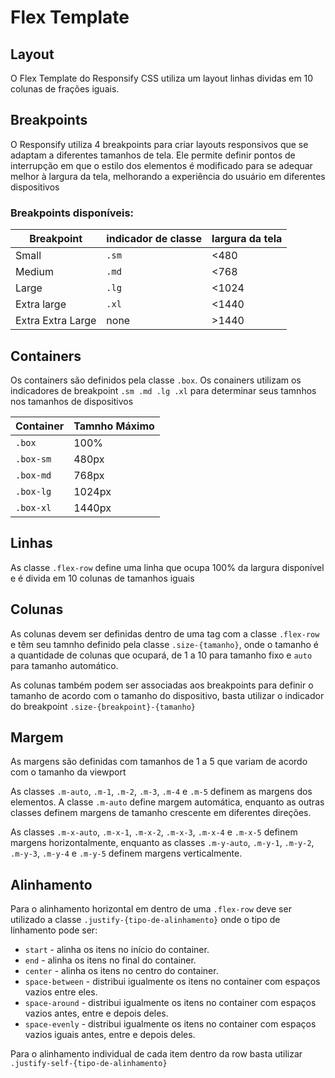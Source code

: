 # Flex Template

## Layout

O Flex Template do Responsify CSS utiliza um layout linhas dividas em 10 colunas de frações iguais.

## Breakpoints 

O Responsify utiliza 4 breakpoints para criar layouts responsivos que se adaptam a diferentes tamanhos de tela. Ele permite definir pontos de interrupção em que o estilo dos elementos é modificado para se adequar melhor à largura da tela, melhorando a experiência do usuário em diferentes dispositivos


### Breakpoints disponíveis:

 | Breakpoint        | indicador de classe | largura da tela |
 | ----------------- | ------------------- | --------------- |
 | Small             | `.sm`               | <480            |
 | Medium            | `.md`               | <768            |
 | Large             | `.lg`               | <1024           |
 | Extra large       | `.xl`               | <1440           |
 | Extra Extra Large | none                | >1440           |


## Containers

Os containers são definidos pela  classe `.box`. Os conainers utilizam os indicadores de breakpoint `.sm .md .lg .xl` para determinar seus tamnhos nos tamanhos de dispositivos 

| Container  | Tamnho Máximo |
| ---------- | ------------- |
| `.box`     | 100%          |
| `.box-sm ` | 480px         |
| `.box-md ` | 768px         |
| `.box-lg ` | 1024px        |
| `.box-xl ` | 1440px        |

## Linhas

As classe `.flex-row` define uma linha que ocupa 100% da largura disponível e é divida em 10 colunas de tamanhos iguais

## Colunas

As colunas devem ser definidas dentro de uma tag com a classe `.flex-row` e têm seu tamnho definido pela classe `.size-{tamanho}`, onde o tamanho é a quantidade de colunas que ocupará, de 1 a 10 para tamanho fixo e `auto` para tamanho automático.

As colunas também podem ser associadas aos breakpoints para definir o tamanho de acordo com o tamanho do dispositivo, basta utilizar o indicador do breakpoint `.size-{breakpoint}-{tamanho}`

## Margem

As margens são definidas com tamanhos de 1 a 5 que variam de acordo com o tamanho da viewport

As classes `.m-auto`, `.m-1`, `.m-2`, `.m-3`, `.m-4` e `.m-5` definem as margens dos elementos. A classe `.m-auto` define margem automática, enquanto as outras classes definem margens de tamanho crescente em diferentes direções.

As classes `.m-x-auto`, `.m-x-1`, `.m-x-2`, `.m-x-3`, `.m-x-4` e `.m-x-5` definem margens horizontalmente, enquanto as classes `.m-y-auto`, `.m-y-1`, `.m-y-2`, `.m-y-3`, `.m-y-4` e `.m-y-5` definem margens verticalmente.

## Alinhamento 

Para o alinhamento horizontal em dentro de uma `.flex-row` deve ser utilizado a classe `.justify-{tipo-de-alinhamento}` onde o tipo de linhamento pode ser: 

* `start` - alinha os itens no início do container.
* `end` - alinha os itens no final do container.
* `center` - alinha os itens no centro do container.
* `space-between` - distribui igualmente os itens no container com espaços vazios entre eles.
* `space-around` - distribui igualmente os itens no container com espaços vazios antes, entre e depois deles.
* `space-evenly` - distribui igualmente os itens no container com espaços vazios iguais antes, entre e depois deles.

Para o alinhamento individual de cada item dentro da row basta utilizar `.justify-self-{tipo-de-alinhamento}`
